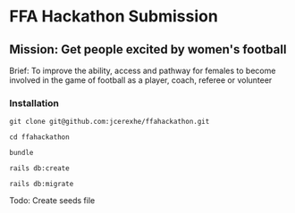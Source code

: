 # FFA Hackathon Submission

## Mission: Get people excited by women's football

Brief: To improve the ability, access and pathway for females to become involved in the game of football as a player, coach, referee or volunteer

### Installation

```
git clone git@github.com:jcerexhe/ffahackathon.git
```

```
cd ffahackathon
```

```
bundle
```

```
rails db:create
```

```
rails db:migrate
```

Todo: Create seeds file
